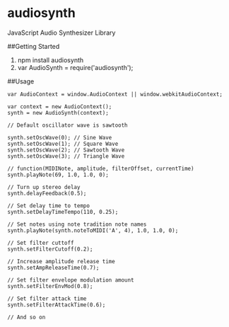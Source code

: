 audiosynth
==========

JavaScript Audio Synthesizer Library

##Getting Started

1. npm install audiosynth
2. var AudioSynth = require('audiosynth');

##Usage


	var AudioContext = window.AudioContext || window.webkitAudioContext;

	var context = new AudioContext();
	synth = new AudioSynth(context);

	// Default oscillator wave is sawtooth

	synth.setOscWave(0); // Sine Wave
	synth.setOscWave(1); // Square Wave
	synth.setOscWave(2); // Sawtooth Wave
	synth.setOscWave(3); // Triangle Wave

	// function(MIDINote, amplitude, filterOffset, currentTime)
	synth.playNote(69, 1.0, 1.0, 0);

	// Turn up stereo delay
	synth.delayFeedback(0.5); 

	// Set delay time to tempo
	synth.setDelayTimeTempo(110, 0.25);

	// Set notes using note tradition note names
	synth.playNote(synth.noteToMIDI('A', 4), 1.0, 1.0, 0);

	// Set filter cuttoff
	synth.setFilterCutoff(0.2);

	// Increase amplitude release time
	synth.setAmpReleaseTime(0.7);

	// Set filter envelope modulation amount
	synth.setFilterEnvMod(0.8);

	// Set filter attack time
	synth.setFilterAttackTime(0.6);

	// And so on